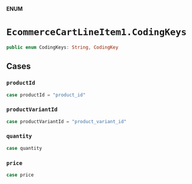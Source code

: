 **ENUM**

# `EcommerceCartLineItem1.CodingKeys`

```swift
public enum CodingKeys: String, CodingKey
```

## Cases
### `productId`

```swift
case productId = "product_id"
```

### `productVariantId`

```swift
case productVariantId = "product_variant_id"
```

### `quantity`

```swift
case quantity
```

### `price`

```swift
case price
```
